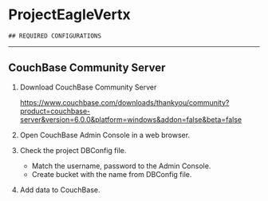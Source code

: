 # ProjectEagleVertx

    ## REQUIRED CONFIGURATIONS
------------------------------------------------

## CouchBase Community Server

1. Download CouchBase Community Server

    https://www.couchbase.com/downloads/thankyou/community?product=couchbase-server&version=6.0.0&platform=windows&addon=false&beta=false

2. Open CouchBase Admin Console in a web browser.

3. Check the project DBConfig file.
    - Match the username, password to the Admin Console.
    - Create bucket with the name from DBConfig file.
    
4. Add data to CouchBase.



